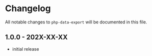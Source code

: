 # Changelog

All notable changes to `php-data-export` will be documented in this file.

## 1.0.0 - 202X-XX-XX

- initial release
